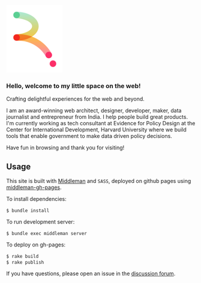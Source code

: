 <img width=150 src="/source/assets/images/logo.png" />

### Hello, welcome to my little space on the web!

Crafting delightful experiences for the web and beyond.

I am an award-winning web architect, designer, developer, maker, data journalist and entrepreneur from India. I help people build great products. I'm currently working as tech consultant at Evidence for Policy Design at the Center for International Development, Harvard University where we build tools that enable government to make data driven policy decisions.

Have fun in browsing and thank you for visiting!

## Usage
This site is built with [Middleman](http://www.middlemanapp.com) and `SASS`, deployed on github pages using [middleman-gh-pages](https://github.com/edgecase/middleman-gh-pages). 

To install dependencies: 

```
$ bundle install
```
To run development server:

```
$ bundle exec middleman server
```

To deploy on gh-pages:

```
$ rake build
$ rake publish
```

If you have questions, please open an issue in the [discussion forum](https://github.com/ravisuhag/portfolio/issues).
